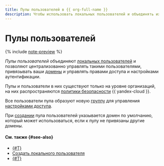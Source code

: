```yaml
---
title: Пулы пользователей в {{ org-full-name }}
description: Чтобы использовать локальных пользователей и объединять их в контейнеры, вы можете создавать пулы пользователей. С помощью пула можно централизованно управлять пользователями, привязывать к ним ваши домены, выдавать права доступа и управлять аутентификацией через IdP {{ yandex-cloud }}.
---
```


# Пулы пользователей


{% include [note-preview](../../_includes/note-preview.md) %}

_Пулы пользователей_ объединяют [локальных пользователей](../../iam/concepts/users/accounts.md#local) и позволяют централизованно управлять такими пользователями, привязывать ваши [домены](domains.md) и управлять правами доступа и настройками аутентификации.

Пулы и пользователи в них существуют только на уровне организаций, на них распространяются [политики безопасности](../../security/standarts.md) {{ yandex-cloud }}.

Все пользователи пула образуют новую [группу](groups.md) для управления [настройками доступа](../operations/groups-access-binding.md).

При [создании](../operations/user-pools/create-userpool.md) пула пользователей указывается домен по умолчанию, который может использоваться, если к пулу не привязаны другие домены.

#### См. также {#see-also}

* [{#T}](../operations/user-pools/create-userpool.md)
* [Создать локального пользователя](../operations/add-account.md#add-local-user)
* [{#T}](../operations/user-pools/add-domain.md)